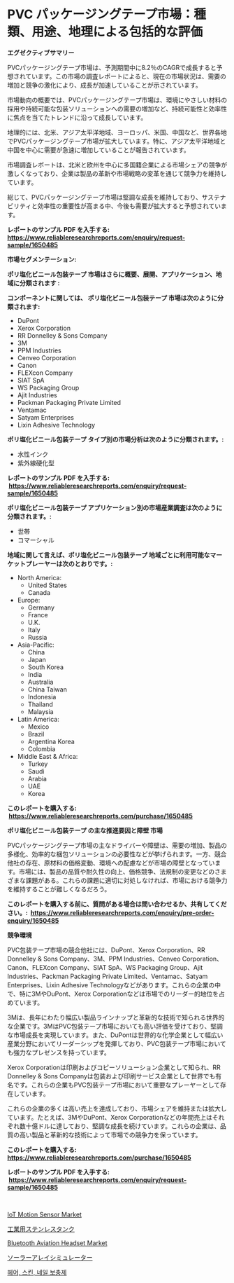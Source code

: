 <p><h1>PVC パッケージングテープ市場：種類、用途、地理による包括的な評価</h1></p><p><strong>エグゼクティブサマリー</strong></p>
<p><p>PVCパッケージングテープ市場は、予測期間中に8.2％のCAGRで成長すると予想されています。この市場の調査レポートによると、現在の市場状況は、需要の増加と競争の激化により、成長が加速していることが示されています。</p><p>市場動向の概要では、PVCパッケージングテープ市場は、環境にやさしい材料の採用や持続可能な包装ソリューションへの需要の増加など、持続可能性と効率性に焦点を当てたトレンドに沿って成長しています。</p><p>地理的には、北米、アジア太平洋地域、ヨーロッパ、米国、中国など、世界各地でPVCパッケージングテープ市場が拡大しています。特に、アジア太平洋地域と中国を中心に需要が急速に増加していることが報告されています。</p><p>市場調査レポートは、北米と欧州を中心に多国籍企業による市場シェアの競争が激しくなっており、企業は製品の革新や市場戦略の変革を通じて競争力を維持しています。</p><p>総じて、PVCパッケージングテープ市場は堅調な成長を維持しており、サステナビリティと効率性の重要性が高まる中、今後も需要が拡大すると予想されています。</p></p>
<p><strong>レポートのサンプル PDF を入手する: <a href="https://www.reliableresearchreports.com/enquiry/request-sample/1650485">https://www.reliableresearchreports.com/enquiry/request-sample/1650485</a></strong></p>
<p><strong>市場セグメンテーション:</strong></p>
<p><strong> ポリ塩化ビニール包装テープ 市場はさらに概要、展開、アプリケーション、地域に分類されます :</strong></p>
<p><strong>コンポーネントに関しては、 ポリ塩化ビニール包装テープ 市場は次のように分類されます: &nbsp;</strong></p>
<p><ul><li>DuPont</li><li>Xerox Corporation</li><li>RR Donnelley & Sons Company</li><li>3M</li><li>PPM Industries</li><li>Cenveo Corporation</li><li>Canon</li><li>FLEXcon Company</li><li>SIAT SpA</li><li>WS Packaging Group</li><li>Ajit Industries</li><li>Packman Packaging Private Limited</li><li>Ventamac</li><li>Satyam Enterprises</li><li>Lixin Adhesive Technology</li></ul></p>
<p><strong> ポリ塩化ビニール包装テープ タイプ別の市場分析は次のように分類されます。:</strong></p>
<p><ul><li>水性インク</li><li>紫外線硬化型</li></ul></p>
<p><strong>レポートのサンプル PDF を入手する: &nbsp;<a href="https://www.reliableresearchreports.com/enquiry/request-sample/1650485">https://www.reliableresearchreports.com/enquiry/request-sample/1650485</a></strong></p>
<p><strong> ポリ塩化ビニール包装テープ アプリケーション別の市場産業調査は次のように分類されます。:</strong></p>
<p><ul><li>世帯</li><li>コマーシャル</li></ul></p>
<p><strong>地域に関して言えば、ポリ塩化ビニール包装テープ 地域ごとに利用可能なマーケットプレーヤーは次のとおりです。:</strong></p>
<p><ul>
    <li>
        North America:
        <ul>
            <li>United States</li>
            <li>Canada</li>
        </ul>
    </li>
    <li>
        Europe:
        <ul>
            <li>Germany</li>
            <li>France</li>
            <li>U.K.</li>
            <li>Italy</li>
            <li>Russia</li>
        </ul>
    </li>
    <li>
        Asia-Pacific:
        <ul>
            <li>China</li>
            <li>Japan</li>
            <li>South Korea</li>
            <li>India</li>
            <li>Australia</li>
            <li>China Taiwan</li>
            <li>Indonesia</li>
            <li>Thailand</li>
            <li>Malaysia</li>
        </ul>
    </li>
    <li>
        Latin America:
        <ul>
            <li>Mexico</li>
            <li>Brazil</li>
            <li>Argentina Korea</li>
            <li>Colombia</li>
        </ul>
    </li>
    <li>
        Middle East & Africa:
        <ul>
            <li>Turkey</li>
            <li>Saudi</li>
            <li>Arabia</li>
            <li>UAE</li>
            <li>Korea</li>
        </ul>
    </li>
    </ul></p>
<p><strong>このレポートを購入する: &nbsp;<a href="https://www.reliableresearchreports.com/purchase/1650485">https://www.reliableresearchreports.com/purchase/1650485</a></strong></p>
<p><strong>ポリ塩化ビニール包装テープ の主な推進要因と障壁 市場</strong></p>
<p><p>PVCパッケージングテープ市場の主なドライバーや障壁は、需要の増加、製品の多様化、効率的な梱包ソリューションの必要性などが挙げられます。一方、競合他社の存在、原材料の価格変動、環境への配慮などが市場の障壁となっています。市場には、製品の品質や耐久性の向上、価格競争、法規制の変更などのさまざまな課題がある。これらの課題に適切に対処しなければ、市場における競争力を維持することが難しくなるだろう。</p></p>
<p><strong>このレポートを購入する前に、質問がある場合は問い合わせるか、共有してください。:&nbsp; <a href="https://www.reliableresearchreports.com/enquiry/pre-order-enquiry/1650485">https://www.reliableresearchreports.com/enquiry/pre-order-enquiry/1650485</a></strong></p>
<p><strong>競争環境</strong></p>
<p><p>PVC包装テープ市場の競合他社には、DuPont、Xerox Corporation、RR Donnelley & Sons Company、3M、PPM Industries、Cenveo Corporation、Canon、FLEXcon Company、SIAT SpA、WS Packaging Group、Ajit Industries、Packman Packaging Private Limited、Ventamac、Satyam Enterprises、Lixin Adhesive Technologyなどがあります。これらの企業の中で、特に3MやDuPont、Xerox Corporationなどは市場でのリーダー的地位を占めています。</p><p>3Mは、長年にわたり幅広い製品ラインナップと革新的な技術で知られる世界的な企業です。3MはPVC包装テープ市場においても高い評価を受けており、堅調な市場成長を実現しています。また、DuPontは世界的な化学企業として幅広い産業分野においてリーダーシップを発揮しており、PVC包装テープ市場においても強力なプレゼンスを持っています。</p><p>Xerox Corporationは印刷およびコピーソリューション企業として知られ、RR Donnelley & Sons Companyは包装および印刷サービス企業として世界でも有名です。これらの企業もPVC包装テープ市場において重要なプレーヤーとして存在しています。</p><p>これらの企業の多くは高い売上を達成しており、市場シェアを維持または拡大しています。たとえば、3MやDuPont、Xerox Corporationなどの年間売上はそれぞれ数十億ドルに達しており、堅調な成長を続けています。これらの企業は、品質の高い製品と革新的な技術によって市場での競争力を保っています。</p></p>
<p><strong>このレポートを購入する: &nbsp; <a href="https://www.reliableresearchreports.com/purchase/1650485">https://www.reliableresearchreports.com/purchase/1650485</a></strong></p>
<p><strong>レポートのサンプル PDF を入手する: &nbsp;<a href="https://www.reliableresearchreports.com/enquiry/request-sample/1650485">https://www.reliableresearchreports.com/enquiry/request-sample/1650485</a></strong><strong></strong></p>
<p>&nbsp;</p>
<p><p><a href="https://github.com/timeliteaut/Market-Research-Report-List-1/blob/main/iot-motion-sensor-market.md">IoT Motion Sensor Market</a></p><p><a href="https://github.com/Calvi3ynJerde867/Market-Research-Report-List-1/blob/main/882753410064.md">工業用ステンレスタンク</a></p><p><a href="https://github.com/seekum/Market-Research-Report-List-1/blob/main/bluetooth-aviation-headset-market.md">Bluetooth Aviation Headset Market</a></p><p><a href="https://github.com/JacksonWiza1924/Market-Research-Report-List-1/blob/main/956803310065.md">ソーラーアレイシミュレーター</a></p><p><a href="https://github.com/RichardLueilwitz787/Market-Research-Report-List-1/blob/main/79787759468.md">헤어, 스킨, 네일 보충제</a></p></p>